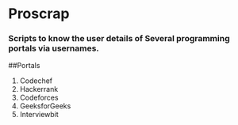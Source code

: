 # Proscrap
### Scripts to know the user details of Several programming portals via usernames.
##Portals
1. Codechef
2. Hackerrank
3. Codeforces
4. GeeksforGeeks
5. Interviewbit
